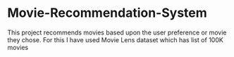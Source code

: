 # Movie-Recommendation-System
This project recommends movies based upon the user preference or movie they chose. For this I have used Movie Lens dataset which has list of 100K movies 

